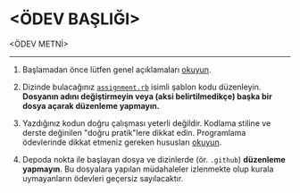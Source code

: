 <!--
  <ÖDEV BAŞLIĞI> VE <ÖDEV METNİ> ALANLARINI DOLDURUN, DİĞER KISIMLARA TERCİHEN DOKUNMAYIN. ÖDEV OLUŞTURMA SÜRECİ
  https://classroom.alaturka.dev SAYFALARINDA AYRINTILI ANLATILMIŞTIR, LÜTFEN ÖNCE BU SAYFALARI OKUYUN.

  DİKKAT!  DÜZENLEMENİZİ TAMAMLADIKTAN SONRA:

  - BU AÇIKLAMA ÖBEĞİNİ KALDIRIN.
  - DEPOYU ŞABLON OLARAK AYARLAYIN (Settings → Template Repository ✓)
-->
<ÖDEV BAŞLIĞI>
==============

<ÖDEV METNİ>

---

1. Başlamadan önce lütfen genel açıklamaları [okuyun](https://classroom.alaturka.dev).

2. Dizinde bulacağınız [`assignment.rb`](assignment.rb) isimli şablon kodu düzenleyin.  **Dosyanın adını değiştirmeyin
   veya (aksi belirtilmedikçe) başka bir dosya açarak düzenleme yapmayın.**

3. Yazdığınız kodun doğru çalışması yeterli değildir.  Kodlama stiline ve derste değinilen "doğru pratik"lere dikkat
   edin.  Programlama ödevlerinde dikkat etmeniz gereken hususları [okuyun](https://classroom.alaturka.dev).

4. Depoda nokta ile başlayan dosya ve dizinlerde (ör. `.github`) **düzenleme yapmayın**.  Bu dosyalara yapılan
   müdahaleler izlenmekte olup kurala uymayanların ödevleri geçersiz sayılacaktır.
